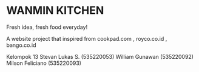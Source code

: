 # WANMIN KITCHEN
Fresh idea, fresh food everyday!

A website project that inspired from cookpad.com , royco.co.id , bango.co.id

Kelompok 13
Stevan Lukas S. (535220053)
William Gunawan (535220092)
Milson Feliciano (535220093)
